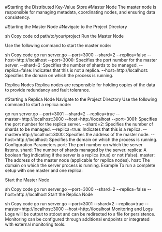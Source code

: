 #Starting the Distributed Key-Value Store
#Master Node
The master node is responsible for managing metadata, coordinating nodes, and ensuring data consistency.

#Starting the Master Node
#Navigate to the Project Directory

sh
Copy code
cd path/to/your/project
Run the Master Node

Use the following command to start the master node:

sh
Copy code
go run server.go --port=3000 --shard=2 --replica=false --host=http://localhost
--port=3000: Specifies the port number for the master server.
--shard=2: Specifies the number of shards to be managed.
--replica=false: Indicates that this is not a replica.
--host=http://localhost: Specifies the domain on which the process is running.

Replica Nodes
Replica nodes are responsible for holding copies of the data to provide redundancy and fault tolerance.

#Starting a Replica Node
Navigate to the Project Directory
 Use the following command to start a replica node:

 go run server.go --port=3001 --shard=2 --replica=true --master=http://localhost:3000 --host=http://localhost
--port=3001: Specifies the port number for the replica server.
--shard=2: Specifies the number of shards to be managed.
--replica=true: Indicates that this is a replica.
--master=http://localhost:3000: Specifies the address of the master node.
--host=http://localhost: Specifies the domain on which the process is running.
Configuration Parameters
port: The port number on which the server listens.
shard: The number of shards managed by the server.
replica: A boolean flag indicating if the server is a replica (true) or not (false).
master: The address of the master node (applicable for replica nodes).
host: The domain on which the server process is running.
Example
To run a complete setup with one master and one replica:

Start the Master Node

sh
Copy code
go run server.go --port=3000 --shard=2 --replica=false --host=http://localhost
Start the Replica Node

sh
Copy code
go run server.go --port=3001 --shard=2 --replica=true --master=http://localhost:3000 --host=http://localhost
Monitoring and Logs
Logs will be output to stdout and can be redirected to a file for persistence. Monitoring can be configured through additional endpoints or integrated with external monitoring tools.
 